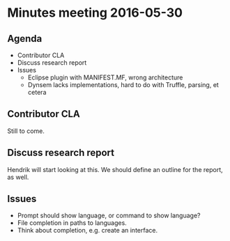 # Minutes meeting 2016-05-30

## Agenda

* Contributor CLA
* Discuss research report
* Issues
  * Eclipse plugin with MANIFEST.MF, wrong architecture
  * Dynsem lacks implementations, hard to do with Truffle, parsing, et cetera

## Contributor CLA

Still to come.

## Discuss research report

Hendrik will start looking at this. We should define an outline for the report,
as well.

## Issues
 * Prompt should show language, or command to show language?
 * File completion in paths to languages.
 * Think about completion, e.g. create an interface.

